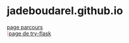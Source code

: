 # jadeboudarel.github.io
<span style="color: #FF69B4;">[page parcours](https://jadeboudarel.github.io/visu-velo/static/parcours.html)</span>  
<span style="color: #FF69B4;">[[page de try-flask](https://github.com/jadeBoudarel/try-flask)</span>

